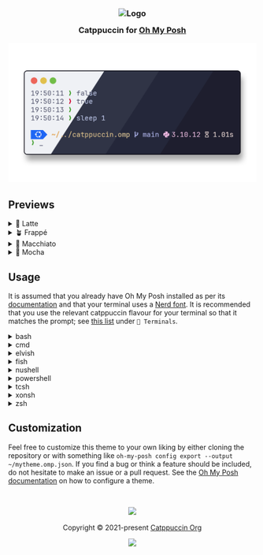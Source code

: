 <h3 align="center">
<img src="https://raw.githubusercontent.com/catppuccin/catppuccin/main/assets/logos/exports/1544x1544_circle.png" width="100" alt="Logo"/><br/>
<img src="https://raw.githubusercontent.com/catppuccin/catppuccin/main/assets/misc/transparent.png" height="30" width="0px"/>
 Catppuccin for <a href="https://ohmyposh.dev/">Oh My Posh</a>
<img src="https://raw.githubusercontent.com/catppuccin/catppuccin/main/assets/misc/transparent.png" height="30" width="0px"/>
</h3>

<p align="center">
<img src="assets/preview.png"/>
</p>

## Previews

<details>
<summary>🌻 Latte</summary>
<img src="assets/latte.png"/>
</details>
<details>
<summary>🪴 Frappé</summary>
<img src="assets/frappe.png"/>
</details>
<details>
<summary>🌺 Macchiato</summary>
<img src="assets/macchiato.png"/>
</details>
<details>
<summary>🌿 Mocha</summary>
<img src="assets/mocha.png"/>
</details>

## Usage

It is assumed that you already have Oh My Posh installed as per its [documentation](https://ohmyposh.dev/docs) and that your terminal uses a [Nerd font](https://www.nerdfonts.com/). It is recommended that you use the relevant catppuccin flavour for your terminal so that it matches the prompt; see [this list](https://github.com/catppuccin/catppuccin#-ports-and-more) under `🌱 Terminals`.

<details>
<summary>bash</summary>

Adjust the Oh My Posh init line in `~/.bashrc` (could be `~/.profile` or `~/.bash_profile` depending on your environment) by adding the `--config` flag with the catppuccin flavor of your choice. For example the mocha flavor:

```shell
eval "$(oh-my-posh init bash --config 'https://raw.githubusercontent.com/maxstolly/catppuccin.omp/main/mocha.omp.json')"
```

Once altered, reload your profile for the changes to take effect:

```shell
exec bash
```

</details>
<details>
<summary>cmd</summary>

Adjust the Oh My Posh init line in `oh-my-posh.lua` by adding the `--config` flag with the catppuccin flavor of your choice. For example the mocha flavor:

```lua
load(io.popen('oh-my-posh init cmd --config "https://raw.githubusercontent.com/maxstolly/catppuccin.omp/main/mocha.omp.json"'):read("*a"))()
```

Once altered, restart cmd for the changes to take effect.

</details>
<details>
<summary>elvish</summary>

Adjust the Oh My Posh init line in `~/.elvish/rc.elv` by adding the `--config` flag with the catppuccin flavor of your choice. For example the mocha flavor:

```elvish
eval (oh-my-posh init elvish --config 'https://raw.githubusercontent.com/maxstolly/catppuccin.omp/main/mocha.omp.json')
```

Once added, reload your profile for the changes to take effect:

```elvish
exec elvish
```

</details>
<details>
<summary>fish</summary>

Adjust the Oh My Posh init line in `~/.config/fish/config.fish` by adding the `--config` flag with the catppuccin flavor of your choice. For example the mocha flavor:

```fish
oh-my-posh init fish --config 'https://raw.githubusercontent.com/maxstolly/catppuccin.omp/main/mocha.omp.json' | source
```

Once altered, reload your config for the changes to take effect:

```fish
. ~/.config/fish/config.fish
```

</details>
<details>
<summary>nushell</summary>

Adjust the Oh My Posh init line in Nushell env file (`$nu.env-path`) by adding the `--config` flag with the catppuccin flavor of your choice. For example the mocha flavor:

```nushell
oh-my-posh init nu --config 'https://raw.githubusercontent.com/maxstolly/catppuccin.omp/main/mocha.omp.json'
```

This saves the initialization script to `~/.oh-my-posh.nu`. Now, edit the Nushell config file (`$nu.config-path`) and add the following line at the bottom:

```nushell
source ~/.oh-my-posh.nu
```

If you want to save the initialization script elsewhere, you can change the first line to something like this:

```nushell
oh-my-posh init nu --config 'https://raw.githubusercontent.com/maxstolly/catppuccin.omp/main/mocha.omp.json' --print | save /mylocation/myscript.nu --force
```

And change the `source` line to:

```nushell
source /mylocation/myscript.nu
```

</details>
<details>
<summary>powershell</summary>

Adjust the Oh My Posh init line in your `$PROFILE` by adding the `--config` flag with the catppuccin flavor of your choice. For example the mocha flavor:

```powershell
oh-my-posh init pwsh --config 'https://raw.githubusercontent.com/maxstolly/catppuccin.omp/main/mocha.omp.json' | Invoke-Expression
```

Once altered, reload your profile for the changes to take effect:

```powershell
. $PROFILE
```

When the above command gives an error, make sure to create the profile first and add the `oh-my-posh init` above.

```powershell
New-Item -Path $PROFILE -Type File -Force
```

In this scenario, it can also be that PowerShell blocks running local scripts. To solve that, set PowerShell to only require remote scripts to be signed using `Set-ExecutionPolicy RemoteSigned`, or [sign the profile](https://learn.microsoft.com/en-us/powershell/module/microsoft.powershell.core/about/about_signing?view=powershell-7.3#methods-of-signing-scripts).

</details>
<details>
<summary>tcsh</summary>

Adjust the Oh My Posh init line in `~/.tcshrc` by adding the `--config` flag with the catppuccin flavor of your choice. For example the mocha flavor:

```tcsh
eval `oh-my-posh init tcsh --config 'https://raw.githubusercontent.com/maxstolly/catppuccin.omp/main/mocha.omp.json'`
```

Once added, reload your profile for the changes to take effect:

```tcsh
exec tcsh
```

</details>
<details>
<summary>xonsh</summary>

Adjust the Oh My Posh init line in `~/.xonshrc` by adding the `--config` flag with the catppuccin flavor of your choice. For example the mocha flavor:

```xonsh
execx($(oh-my-posh init xonsh --config 'https://raw.githubusercontent.com/maxstolly/catppuccin.omp/main/mocha.omp.json'))
```

Once added, reload your profile for the changes to take effect:

```xonsh
exec xonsh
```

</details>
<details>
<summary>zsh</summary>

Adjust the Oh My Posh init line in `~/.zshrc` by adding the `--config` flag with the catppuccin flavor of your choice. For example the mocha flavor:

```shell
eval "$(oh-my-posh init zsh --config 'https://raw.githubusercontent.com/maxstolly/catppuccin.omp/main/mocha.omp.json')"
```

Once added, reload your profile for the changes to take effect:

```shell
exec zsh
```

</details>

## Customization

Feel free to customize this theme to your own liking by either cloning the repository or with something like `oh-my-posh config export --output ~/mytheme.omp.json`. If you find a bug or think a feature should be included, do not hesitate to make an issue or a pull request. See the [Oh My Posh documentation](https://ohmyposh.dev/docs/configuration/general) on how to configure a theme.

&nbsp;

<p align="center">
<img src="https://raw.githubusercontent.com/catppuccin/catppuccin/main/assets/footers/gray0_ctp_on_line.svg?sanitize=true" />
</p>

<p align="center">
Copyright &copy; 2021-present <a href="https://github.com/catppuccin" target="_blank">Catppuccin Org</a>
</p>

<p align="center">
<a href="https://github.com/catppuccin/catppuccin/blob/main/LICENSE"><img src="https://img.shields.io/static/v1.svg?style=for-the-badge&label=License&message=MIT&logoColor=d9e0ee&colorA=363a4f&colorB=b7bdf8"/></a>
</p>
